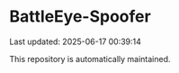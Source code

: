# BattleEye-Spoofer

Last updated: 2025-06-17 00:39:14

This repository is automatically maintained.
